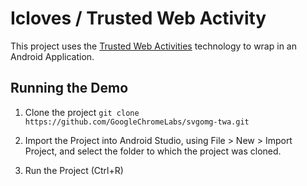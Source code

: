 # Icloves / Trusted Web Activity

This project uses the
[Trusted Web Activities](https://developers.google.com/web/updates/2017/10/using-twa) technology
to wrap in an Android Application.

## Running the Demo

1. Clone the project
``
git clone https://github.com/GoogleChromeLabs/svgomg-twa.git
``

2. Import the Project into Android Studio, using File > New > Import Project, and select the folder
to which the project was cloned.

3. Run the Project (Ctrl+R)
